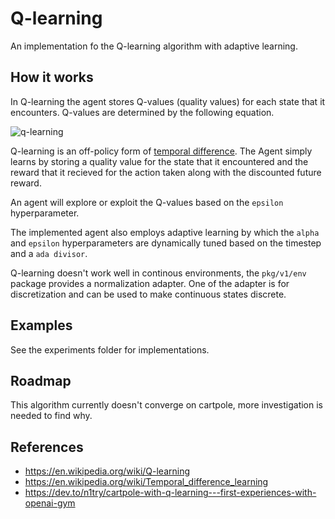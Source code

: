 # Q-learning

An implementation fo the Q-learning algorithm with adaptive learning.

## How it works
In Q-learning the agent stores Q-values (quality values) for each state that it encounters. Q-values are determined by the following equation.

![q-learning](https://wikimedia.org/api/rest_v1/media/math/render/svg/678cb558a9d59c33ef4810c9618baf34a9577686)

Q-learning is an off-policy form of [temporal difference](https://en.wikipedia.org/wiki/Temporal_difference_learning). The Agent simply learns by 
storing a quality value for the state that it encountered and the reward that it recieved for the action taken along with 
the discounted future reward.

An agent will explore or exploit the Q-values based on the `epsilon` hyperparameter.

The implemented agent also employs adaptive learning by which the `alpha` and `epsilon` hyperparameters are dynamically tuned based on the timestep and a `ada divisor`.

Q-learning doesn't work well in continous environments, the `pkg/v1/env` package provides a normalization adapter. One of the adapter is for discretization and can be used to make continuous states discrete.

## Examples

See the experiments folder for implementations.

## Roadmap
This algorithm currently doesn't converge on cartpole, more investigation is needed to find why.

## References
- https://en.wikipedia.org/wiki/Q-learning
- https://en.wikipedia.org/wiki/Temporal_difference_learning
- https://dev.to/n1try/cartpole-with-q-learning---first-experiences-with-openai-gym
